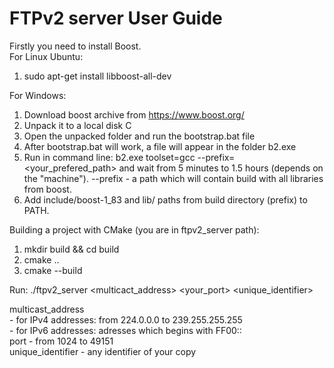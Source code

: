 # FTPv2 server User Guide

Firstly you need to install Boost. \
For Linux Ubuntu:
1) sudo apt-get install libboost-all-dev

For Windows:
1) Download boost archive from https://www.boost.org/
2) Unpack it to a local disk C
3) Open the unpacked folder and run the bootstrap.bat file
4) After bootstrap.bat will work, a file will appear in the folder b2.exe
5) Run in command line: b2.exe toolset=gcc --prefix=<your_prefered_path> and wait from 5 minutes to 1.5 hours (depends on the "machine"). --prefix - a path which will contain build with all libraries from boost.
6) Add include/boost-1_83 and lib/ paths from build directory (prefix) to PATH.


Building a project with CMake (you are in ftpv2_server path):

1) mkdir build && cd build
2) cmake ..
3) cmake --build

Run:
./ftpv2_server <multicact_address> <your_port> <unique_identifier>

multicast_address \
    - for IPv4 addresses: from 224.0.0.0 to 239.255.255.255 \
    - for IPv6 addresses: adresses which begins with FF00:: \
port              - from 1024 to 49151 \
unique_identifier - any identifier of your copy